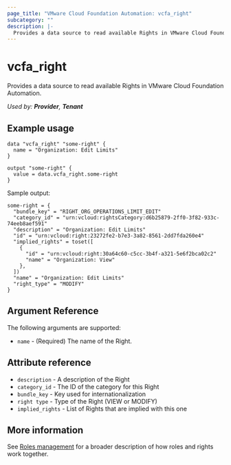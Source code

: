 ```yaml
---
page_title: "VMware Cloud Foundation Automation: vcfa_right"
subcategory: ""
description: |-
  Provides a data source to read available Rights in VMware Cloud Foundation Automation.
---
```


# vcfa_right

Provides a data source to read available Rights in VMware Cloud Foundation Automation.

_Used by: **Provider**, **Tenant**_

## Example usage

```hcl
data "vcfa_right" "some-right" {
  name = "Organization: Edit Limits"
}

output "some-right" {
  value = data.vcfa_right.some-right
}
```

Sample output:

```shell
some-right = {
  "bundle_key" = "RIGHT_ORG_OPERATIONS_LIMIT_EDIT"
  "category_id" = "urn:vcloud:rightsCategory:d6b25879-2ff0-3f82-933c-74eeb8aef591"
  "description" = "Organization: Edit Limits"
  "id" = "urn:vcloud:right:23272fe2-b7e3-3a82-8561-2dd7fda260e4"
  "implied_rights" = toset([
    {
      "id" = "urn:vcloud:right:30a64c60-c5cc-3b4f-a321-5e6f2bca02c2"
      "name" = "Organization: View"
    },
  ])
  "name" = "Organization: Edit Limits"
  "right_type" = "MODIFY"
}
```

## Argument Reference

The following arguments are supported:

- `name` - (Required) The name of the Right.

## Attribute reference

- `description` - A description of the Right
- `category_id` - The ID of the category for this Right
- `bundle_key` - Key used for internationalization
- `right type` - Type of the Right (VIEW or MODIFY)
- `implied_rights` - List of Rights that are implied with this one

## More information

See [Roles management](/providers/vmware/vcfa/latest/docs/guides/roles_management) for a broader description of how roles and
rights work together.
